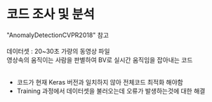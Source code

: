<h1>코드 조사 및 분석</h1>
"AnomalyDetectionCVPR2018" 참고
<br>

<br>
데이터셋 : 20~30초 가량의 동영상 파일
<br>
영상속의 움직이는 사람을 판별하여 BV로 실시간 움직임을 잡아내는 코드
<br><br>

- 코드가 현재 Keras 버전과 일치하지 않아 전체코드 최적화 해야함<br>
- Training 과정에서 데이터셋을 불러오는데 오류가 발생하는것에 대한 해결<br>
